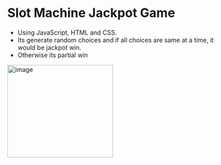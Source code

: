 # Slot Machine Jackpot Game
- Using JavaScript, HTML and CSS.
- Its generate random choices and if all choices are same at a time, it would be jackpot win.
- Otherwise its partial win

<img width="240" height="210" alt="image" src="https://github.com/user-attachments/assets/8466f5e0-020e-4e5f-afd7-98d182aaaac4" />
